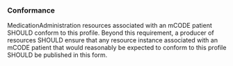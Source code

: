 ### Conformance

 MedicationAdministration resources associated with an mCODE patient SHOULD conform to this profile. Beyond this requirement, a producer of resources SHOULD ensure that any resource instance associated with an mCODE patient that would reasonably be expected to conform to this profile SHOULD be published in this form.
 